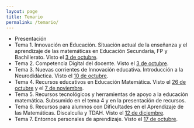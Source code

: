 ```yaml
---
layout: page
title: Temario
permalink: /temario/
---
```

- Presentación
- Tema 1. Innovación en Educación. Situación actual de la enseñanza y el 
aprendizaje de las matemáticas en Educación Secundaria, FP y 
Bachillerato. Visto el [3 de octubre](/portafolio-innovacion/2022/10/03).
- Tema 2. Competencia Digital del docente. Visto el [3 de octubre](/portafolio-innovacion/2022/10/03).
- Tema 3. Nuevas corrientes de Innovación educativa. Introducción a la 
Neurodidáctica. Visto el [10 de octubre](/portafolio-innovacion/2022/10/10).
- Tema 4. Recursos educativos en Educación Matemática. Visto el [26 de octubre](/portafolio-innovacion/2022/10/26) y el [7 de noviembre](/portafolio-innovacion/2022/11/07).
- Tema 5. Recursos tecnológicos y herramientas de apoyo a la educación 
matemática. Subsumido en el tema 4 y en la presentación de recursos.
- Tema 6. Recursos para alumnos con Dificultades en el Aprendizaje de las 
Matemáticas. Discalculia y TDAH. Visto el [12 de diciembre](/portafolio-innovacion/2022/12/12).
- Tema 7. Entornos personales de aprendizaje. Visto el [17 de octubre](/portafolio-innovacion/2022/10/17).
